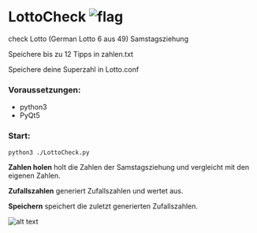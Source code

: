 # LottoCheck ![flag](https://github.githubassets.com/images/icons/emoji/unicode/1f1e9-1f1ea.png)
check Lotto (German Lotto 6 aus 49) Samstagsziehung

Speichere bis zu 12 Tipps in zahlen.txt

Speichere deine Superzahl in Lotto.conf

### Voraussetzungen:

- python3
- PyQt5

### Start:

```python3 ./LottoCheck.py```

**Zahlen holen** holt die Zahlen der Samstagsziehung und vergleicht mit den eigenen Zahlen.

**Zufallszahlen** generiert Zufallszahlen und wertet aus.

**Speichern** speichert die zuletzt generierten Zufallszahlen.

![alt text](https://github.com/Axel-Erfurt/LottoCheck/blob/main/screenshot.png)
